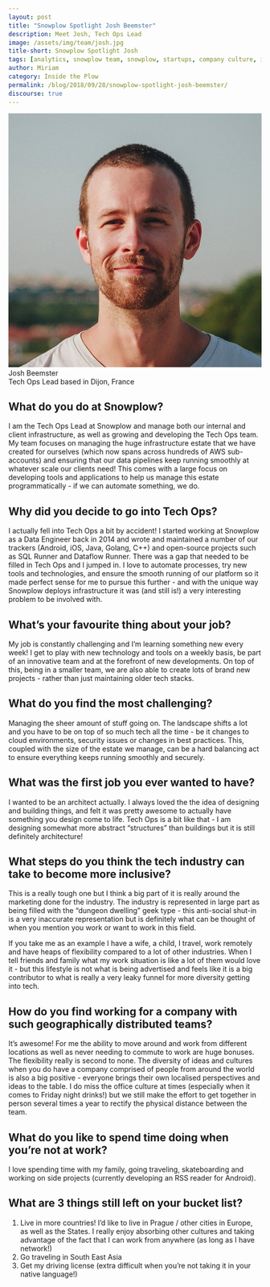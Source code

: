 ```yaml
---
layout: post
title: "Snowplow Spotlight Josh Beemster"
description: Meet Josh, Tech Ops Lead
image: /assets/img/team/josh.jpg
title-short: Snowplow Spotlight Josh
tags: [analytics, snowplow team, snowplow, startups, company culture, inside the plow]
author: Miriam
category: Inside the Plow
permalink: /blog/2018/09/28/snowplow-spotlight-josh-beemster/
discourse: true
---
```


![Josh Beemster][josh]
<br>
Josh Beemster
<br>
Tech Ops Lead based in Dijon, France


<h2>What do you do at Snowplow?</h2>

I am the Tech Ops Lead at Snowplow and manage both our internal and client infrastructure, as well as growing and developing the Tech Ops team. My team focuses on managing the huge infrastructure estate that we have created for ourselves (which now spans across hundreds of AWS sub-accounts) and ensuring that our data pipelines keep running smoothly at whatever scale our clients need!  This comes with a large focus on developing tools and applications to help us manage this estate programmatically - if we can automate something, we do.

<h2>Why did you decide to go into Tech Ops?</h2>

I actually fell into Tech Ops a bit by accident! I started working at Snowplow as a Data Engineer back in 2014 and wrote and maintained a number of our trackers (Android, iOS, Java, Golang, C++) and open-source projects such as SQL Runner and Dataflow Runner. There was a gap that needed to be filled in Tech Ops and I jumped in. I love to automate processes, try new tools and technologies, and ensure the smooth running of our platform so it made perfect sense for me to pursue this further - and with the unique way Snowplow deploys infrastructure it was (and still is!) a very interesting problem to be involved with.

<h2>What’s your favourite thing about your job?</h2>

My job is constantly challenging and I’m learning something new every week! I get to play with new technology and tools on a weekly basis, be part of an innovative team and at the forefront of new developments.  On top of this, being in a smaller team, we are also able to create lots of brand new projects - rather than just maintaining older tech stacks.

<h2>What do you find the most challenging?</h2>

Managing the sheer amount of stuff going on. The landscape shifts a lot and you have to be on top of so much tech all the time - be it changes to cloud environments, security issues or changes in best practices. This, coupled with the size of the estate we manage, can be a hard balancing act to ensure everything keeps running smoothly and securely.

<h2>What was the first job you ever wanted to have?</h2>

I wanted to be an architect actually. I always loved the the idea of designing and building things, and felt it was pretty awesome to actually have something you design come to life. Tech Ops is a bit like that - I am designing somewhat more abstract “structures” than buildings but it is still definitely architecture!

<h2>What steps do you think the tech industry can take to become more inclusive?</h2>

This is a really tough one but I think a big part of it is really around the marketing done for the industry. The industry is represented in large part as being filled with the “dungeon dwelling” geek type - this anti-social shut-in is a very inaccurate representation but is definitely what can be thought of when you mention you work or want to work in this field.

If you take me as an example I have a wife, a child, I travel, work remotely and have heaps of flexibility compared to a lot of other industries. When I tell friends and family what my work situation is like a lot of them would love it - but this lifestyle is not what is being advertised and feels like it is a big contributor to what is really a very leaky funnel for more diversity getting into tech.

<h2>How do you find working for a company with such geographically distributed teams?</h2>

It’s awesome! For me the ability to move around and work from different locations as well as never needing to commute to work are huge bonuses. The flexibility really is second to none. The diversity of ideas and cultures when you do have a company comprised of people  from around the world is also a big positive - everyone brings their own localised perspectives and ideas to the table.  I do miss the office culture at times (especially when it comes to Friday night drinks!) but we still make the effort to get together in person several times a year to rectify the physical distance between the team.

<h2>What do you like to spend time doing when you’re not at work?</h2>

I love spending time with my family, going traveling, skateboarding and working on side projects (currently developing an RSS reader for Android).

<h2>What are 3 things still left on your bucket list?</h2>

1. Live in more countries! I’d like to live in Prague / other cities in Europe, as well as the States. I really enjoy absorbing other cultures and taking advantage of the fact that I can work from anywhere (as long as I have network!)
2. Go traveling in South East Asia
3. Get my driving license (extra difficult when you’re not taking it in your native language!)

[josh]: /assets/img/team/josh.jpg
